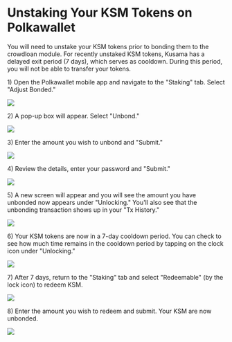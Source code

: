 # Unstaking Your KSM Tokens on Polkawallet

You will need to unstake your KSM tokens prior to bonding them to the crowdloan module. For recently unstaked KSM tokens, Kusama has a delayed exit period \(7 days\), which serves as cooldown. During this period, you will not be able to transfer your tokens.  


1\) Open the Polkawallet mobile app and navigate to the "Staking" tab. Select "Adjust Bonded." 

![](https://i.imgur.com/UA2ZOgW.png)



2\) A pop-up box will appear. Select "Unbond."

 ![](https://i.imgur.com/M8ym8rC.png)



3\) Enter the amount you wish to unbond and "Submit."

 ![](https://i.imgur.com/gPZqnkp.png)



4\) Review the details, enter your password and "Submit."

 ![](https://i.imgur.com/pc7p3DV.png)



5\) A new screen will appear and you will see the amount you have unbonded now appears under "Unlocking." You'll also see that the unbonding transaction shows up in your "Tx History." 

![](https://i.imgur.com/FC1luAc.png)



6\) Your KSM tokens are now in a 7-day cooldown period. You can check to see how much time remains in the cooldown period by tapping on the clock icon under "Unlocking." 

![](https://i.imgur.com/mkkfSN2.png)



7\) After 7 days, return to the "Staking" tab and select "Redeemable" \(by the lock icon\) to redeem KSM.

 ![](https://i.imgur.com/nB7Nxbm.png)



8\) Enter the amount you wish to redeem and submit. Your KSM are now unbonded. 

![](https://i.imgur.com/vdUJVCW.png)

